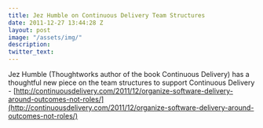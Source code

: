 ```yaml
---
title: Jez Humble on Continuous Delivery Team Structures
date: 2011-12-27 13:44:28 Z
layout: post
image: "/assets/img/"
description: 
twitter_text: 
---
```


Jez Humble (Thoughtworks author of the book Continuous Delivery) has a thoughtful new piece on the team structures to support Continuous Delivery  - [http://continuousdelivery.com/2011/12/organize-software-delivery-around-outcomes-not-roles/](http://continuousdelivery.com/2011/12/organize-software-delivery-around-outcomes-not-roles/)


